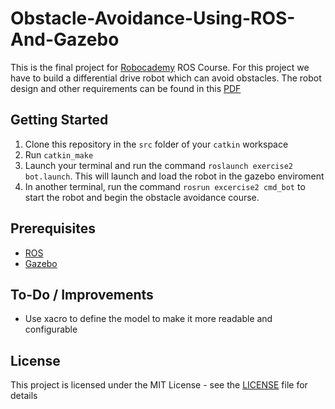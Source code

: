 # Obstacle-Avoidance-Using-ROS-And-Gazebo

This is the final project for [Robocademy](http://robocademy.com/) ROS Course.
For this project we have to build a differential drive robot which can avoid obstacles. The robot design and other requirements can be found in this [PDF](assignment.pdf)

## Getting Started

1. Clone this repository in the `src` folder of your `catkin` workspace
2. Run `catkin_make`
3. Launch your terminal and run the command `roslaunch exercise2 bot.launch`. 
This will launch and load the robot in the gazebo enviroment
4. In another terminal, run the command `rosrun excercise2 cmd_bot` to start the robot and begin the obstacle avoidance course.

## Prerequisites

* [ROS](http://wiki.ros.org/kinetic)  
* [Gazebo](http://wiki.ros.org/gazebo_ros_pkgs)


<!-- ## Video

[![Obstacle-Avoidance-Using-ROS-And-Gazebo](http://img.youtube.com/vi/EUBlb_D2kW8/0.jpg)](https://www.youtube.com/watch?v=EUBlb_D2kW8 "Obstacle-Avoidance-Using-ROS-And-Gazebo") -->

## To-Do / Improvements

* Use xacro to define the model to make it more readable and configurable

## License

This project is licensed under the MIT License - see the [LICENSE](LICENSE) file for details